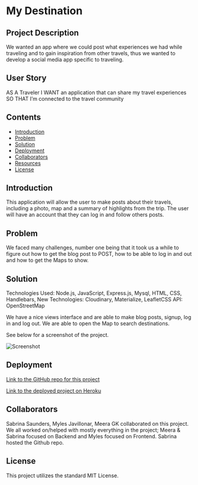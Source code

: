 # My Destination 

## Project Description

We wanted an app where we could post what experiences we had while traveling and to gain inspiration from other travels, thus we wanted to develop a social media app specific to traveling.

## User Story
AS A Traveler 
I WANT an application that can share my travel experiences 
SO THAT I’m connected to the travel community

## Contents

- [Introduction](#introduction)
- [Problem](#problem)
- [Solution](#solution)
- [Deployment](#deployment)
- [Collaborators](#collaborators)
- [Resources](#resources)
- [License](#License)

## Introduction

This application will allow the user to make posts about their travels, including a photo, map and a summary of highlights from the trip. The user will have an account that they can log in and follow others posts.


## Problem

We faced many challenges, number one being that it took us a while to figure out how to get the blog post to POST, how to be able to log in and out and how to get the Maps to show.


## Solution

Technologies Used: Node.js, JavaScript, Express.js, Mysql, HTML, CSS, Handlebars, 
New Technologies: Cloudinary, Materialize, LeafletCSS
API: OpenStreetMap

We have a nice views interface and are able to make blog posts, signup, log in and log out. We are able to open the Map to search destinations.


See below for a screenshot of the project.

![Screenshot](<Assets/Screenshot 2024-04-03 at 9.31.57 PM.png>)

## Deployment

[Link to the GitHub repo for this project](https://github.com/Sabrinasaunders/my-destination)

[Link to the deployed project on Heroku](https://my-destination-ss-0e46dd9e9677.herokuapp.com/#)

## Collaborators

Sabrina Saunders, Myles Javillonar, Meera GK collaborated on this project.
We all worked on/helped with mostly everything in the project; Meera & Sabrina focused on Backend and Myles focused on Frontend. Sabrina hosted the Github repo.




## License

This project utilizes the standard MIT License.


